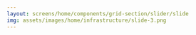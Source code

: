 ```yaml
---
layout: screens/home/components/grid-section/slider/slide
img: assets/images/home/infrastructure/slide-3.png
---
```

